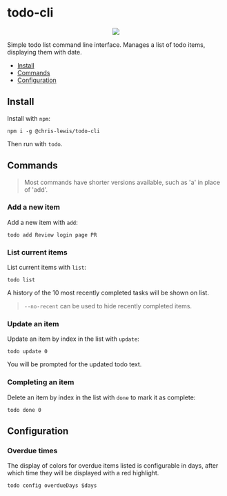 # todo-cli

<p align="center" width="100%">
  <img src="https://raw.githubusercontent.com/C-D-Lewis/todo-cli/master/assets/screenshot.png"> 
</p>

Simple todo list command line interface. Manages a list of todo items,
displaying them with date.

* [Install](#install)
* [Commands](#commands)
* [Configuration](#configuration)


## Install

Install with `npm`:

```
npm i -g @chris-lewis/todo-cli
```

Then run with `todo`.


## Commands

> Most commands have shorter versions available, such as 'a' in place of 'add'.

### Add a new item

Add a new item with `add`:

```
todo add Review login page PR
```

### List current items

List current items with `list`:

```
todo list
```

A history of the 10 most recently completed tasks will be shown on list.

> `--no-recent` can be used to hide recently completed items.

### Update an item

Update an item by index in the list with `update`:

```
todo update 0
```

You will be prompted for the updated todo text.

### Completing an item

Delete an item by index in the list with `done` to mark it as complete:

```
todo done 0
```

## Configuration

### Overdue times

The display of colors for overdue items listed is configurable in days, after
which time they will be displayed with a red highlight.

```
todo config overdueDays $days
```
